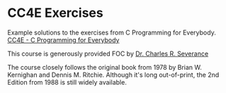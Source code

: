 # CC4E Exercises

Example solutions to the exercises from C Programming for Everybody.
[CC4E - C Programming for Everybody](https://www.cc4e.com/)

This course is generously provided FOC by [Dr. Charles R. Severance](https://www.dr-chuck.com/)

The course closely follows the original book from 1978 by Brian W. Kernighan and Dennis M. Ritchie.
Although it's long out-of-print, the 2nd Edition from 1988 is still widely available.

